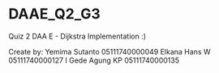 # DAAE_Q2_G3
Quiz 2 DAA E - Dijkstra Implementation :)

Create by:
Yemima Sutanto  05111740000049
Elkana Hans W   05111740000127
I Gede Agung KP 05111740000135

